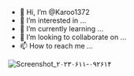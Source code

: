 - 👋 Hi, I’m @Karoo1372
- 👀 I’m interested in ...
- 🌱 I’m currently learning ...
- 💞️ I’m looking to collaborate on ...
- 📫 How to reach me ...

<!---
Karoo1372/Karoo1372 is a ✨ special ✨ repository because its `README.md` (this file) appears on your GitHub profile.
You can click the Preview link to take a look at your changes.
--->
![Screenshot_۲۰۲۳۰۶۱۱-۰۹۲۶۱۴](https://github.com/Karoo1372/Karoo1372/assets/136223068/720454ef-518a-45cb-a238-c4e628413426)
